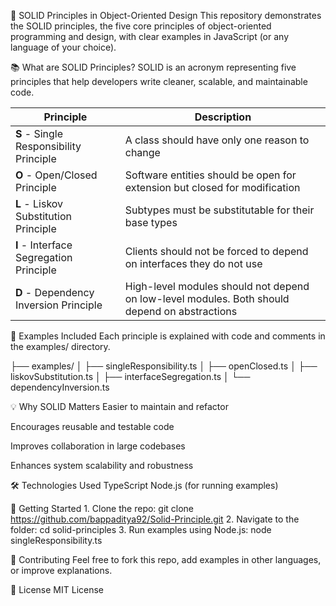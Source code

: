 🧱 SOLID Principles in Object-Oriented Design
This repository demonstrates the SOLID principles, the five core principles of object-oriented programming and design, with clear examples in JavaScript (or any language of your choice).

📚 What are SOLID Principles?
SOLID is an acronym representing five principles that help developers write cleaner, scalable, and maintainable code.

| Principle                               | Description                                                                                   |
| --------------------------------------- | --------------------------------------------------------------------------------------------- |
| **S** - Single Responsibility Principle | A class should have only one reason to change                                                 |
| **O** - Open/Closed Principle           | Software entities should be open for extension but closed for modification                    |
| **L** - Liskov Substitution Principle   | Subtypes must be substitutable for their base types                                           |
| **I** - Interface Segregation Principle | Clients should not be forced to depend on interfaces they do not use                          |
| **D** - Dependency Inversion Principle  | High-level modules should not depend on low-level modules. Both should depend on abstractions |


🧠 Examples Included
Each principle is explained with code and comments in the examples/ directory.

├── examples/
│   ├── singleResponsibility.ts
│   ├── openClosed.ts
│   ├── liskovSubstitution.ts
│   ├── interfaceSegregation.ts
│   └── dependencyInversion.ts

💡 Why SOLID Matters
Easier to maintain and refactor

Encourages reusable and testable code

Improves collaboration in large codebases

Enhances system scalability and robustness

🛠️ Technologies Used
        TypeScript
        Node.js (for running examples)

🚀 Getting Started
    1. Clone the repo: git clone https://github.com/bappaditya92/Solid-Principle.git
    2. Navigate to the folder: cd solid-principles
    3. Run examples using Node.js: node singleResponsibility.ts

🙌 Contributing
    Feel free to fork this repo, add examples in other languages, or improve explanations.

📄 License
    MIT License



 
